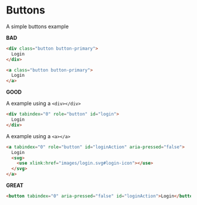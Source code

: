 # Buttons

A simple buttons example

<b>BAD</b>

```html
<div class="button button-primary">
  Login
</div>
```

```html
<a class="button button-primary">
  Login
</a>
```

<b>GOOD</b>

A example using a `<div></div>`

```html
<div tabindex="0" role="button" id="login">
  Login
</div>
```

A example using a `<a></a>`

```html
<a tabindex="0" role="button" id="loginAction" aria-pressed="false">
  Login
  <svg>
    <use xlink:href="images/login.svg#login-icon"></use>
  </svg>
</a>
```

<b>GREAT</b>

```html
<button tabindex="0" aria-pressed="false" id="loginAction">Login</button>
```
